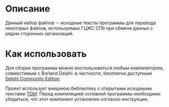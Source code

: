 # Описание

Данный набор файлов -- исходные тексты программы для перевода некоторых файлов, используемых ГЦЖС СПб при обмене данных с рядом сторонних организаций.

# Как использовать

Для сборки программы можно воспользоваться любым компилятором, совместимым с Borland Delphi: в частности, бесплатно доступным [Delphi Community Edition](https://www.embarcadero.com/ru/products/delphi/starter/free-download).

Проект использует внешнюю библиотеку с открытыми исходными текстами [TDbf](http://tdbf.sourceforge.net/). Перед компиляцией основной программы необходимо убедиться, что этот компонент установлен согласно инструкции.
